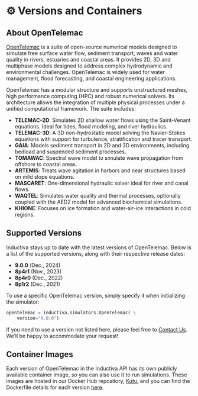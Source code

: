 # ⚙️ Versions and Containers

## About OpenTelemac
[OpenTelemac](https://www.opentelemac.org) is a suite of open-source numerical models designed to 
simulate free surface water flow, sediment transport, waves and water quality in rivers, 
estuaries and coastal areas. It provides 2D, 3D and multiphase models designed to address 
complex hydrodynamic and environmental challenges. OpenTelemac is widely used for water management, 
flood forecasting, and coastal engineering applications.

OpenTelemac has a modular structure and supports unstructured meshes, high performance computing (HPC) and robust numerical solvers. Its architecture allows the integration of multiple physical processes under a unified computational framework. The suite includes:
- **TELEMAC-2D**: Simulates 2D shallow water flows using the Saint-Venant equations. Ideal for tides, flood modeling, and river hydraulics.
- **TELEMAC-3D**: A 3D non-hydrostatic model solving the Navier-Stokes equations with support for turbulence, stratification and tracer transport.
- **GAIA**: Models sediment transport in 2D and 3D environments, including bedload and suspended sediment processes.
- **TOMAWAC**: Spectral wave model to simulate wave propagation from offshore to coastal areas.
- **ARTEMIS**: Treats wave agitation in harbors and near structures based on mild slope equations.
- **MASCARET**: One-dimensional hydraulic solver ideal for river and canal flows.
- **WAQTEL**: Simulates water quality and thermal processes, optionally coupled with the AED2 model for advanced biochemical simulations.
- **KHIONE**: Focuses on ice formation and water-air-ice interactions in cold regions.

## Supported Versions
Inductiva stays up to date with the latest versions of OpenTelemac. Below is a list of the supported versions, along with their respective release dates:

- **9.0.0** (Dec., 2024)
- **8p4r1** (Nov., 2023)
- **8p4r0** (Dec., 2022)
- **8p1r2** (Dec., 2021)

To use a specific OpenTelemac version, simply specify it when initializing the simulator:

```python
opentelemac = inductiva.simulators.OpenTelemac( \
    version="9.0.0")
```

If you need to use a version not listed here, please feel free to [Contact Us](mailto:support@inductiva.ai).
We’ll be happy to accommodate your request!

## Container Images
Each version of OpenTelemac in the Inductiva API has its own publicly available container image, 
so you can also use it to run simulations. These images are hosted in our Docker Hub repository, 
[Kutu](https://hub.docker.com/r/inductiva/kutu/tags?name=opentelemac), and you can find the 
Dockerfile details for each version [here](https://github.com/inductiva/kutu/tree/main/simulators/opentelemac).